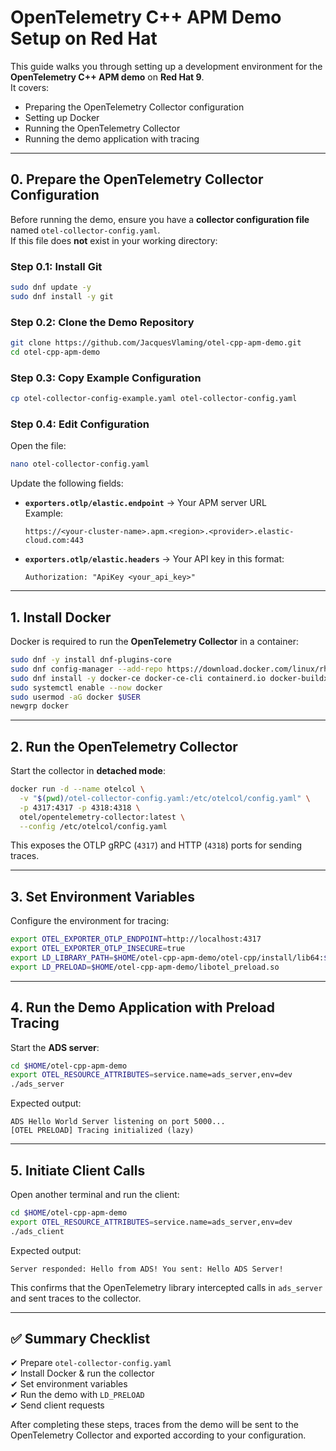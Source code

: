 # OpenTelemetry C++ APM Demo Setup on Red Hat

This guide walks you through setting up a development environment for the **OpenTelemetry C++ APM demo** on **Red Hat 9**.  
It covers:

- Preparing the OpenTelemetry Collector configuration  
- Setting up Docker  
- Running the OpenTelemetry Collector  
- Running the demo application with tracing  

---

## **0. Prepare the OpenTelemetry Collector Configuration**

Before running the demo, ensure you have a **collector configuration file** named `otel-collector-config.yaml`.  
If this file does **not** exist in your working directory:

### **Step 0.1: Install Git**
```bash
sudo dnf update -y
sudo dnf install -y git
```

### **Step 0.2: Clone the Demo Repository**
```bash
git clone https://github.com/JacquesVlaming/otel-cpp-apm-demo.git
cd otel-cpp-apm-demo
```

### **Step 0.3: Copy Example Configuration**
```bash
cp otel-collector-config-example.yaml otel-collector-config.yaml
```

### **Step 0.4: Edit Configuration**
Open the file:
```bash
nano otel-collector-config.yaml
```

Update the following fields:

- **`exporters.otlp/elastic.endpoint`** → Your APM server URL  
  Example:
  ```
  https://<your-cluster-name>.apm.<region>.<provider>.elastic-cloud.com:443
  ```
- **`exporters.otlp/elastic.headers`** → Your API key in this format:
  ```
  Authorization: "ApiKey <your_api_key>"
  ```

---

## **1. Install Docker**

Docker is required to run the **OpenTelemetry Collector** in a container:

```bash
sudo dnf -y install dnf-plugins-core
sudo dnf config-manager --add-repo https://download.docker.com/linux/rhel/docker-ce.repo
sudo dnf install -y docker-ce docker-ce-cli containerd.io docker-buildx-plugin docker-compose-plugin
sudo systemctl enable --now docker
sudo usermod -aG docker $USER
newgrp docker
```

---

## **2. Run the OpenTelemetry Collector**

Start the collector in **detached mode**:

```bash
docker run -d --name otelcol \
  -v "$(pwd)/otel-collector-config.yaml:/etc/otelcol/config.yaml" \
  -p 4317:4317 -p 4318:4318 \
  otel/opentelemetry-collector:latest \
  --config /etc/otelcol/config.yaml
```

This exposes the OTLP gRPC (`4317`) and HTTP (`4318`) ports for sending traces.

---

## **3. Set Environment Variables**

Configure the environment for tracing:

```bash
export OTEL_EXPORTER_OTLP_ENDPOINT=http://localhost:4317
export OTEL_EXPORTER_OTLP_INSECURE=true
export LD_LIBRARY_PATH=$HOME/otel-cpp-apm-demo/otel-cpp/install/lib64:$LD_LIBRARY_PATH
export LD_PRELOAD=$HOME/otel-cpp-apm-demo/libotel_preload.so
```

---

## **4. Run the Demo Application with Preload Tracing**

Start the **ADS server**:

```bash
cd $HOME/otel-cpp-apm-demo
export OTEL_RESOURCE_ATTRIBUTES=service.name=ads_server,env=dev
./ads_server
```

Expected output:
```
ADS Hello World Server listening on port 5000...
[OTEL PRELOAD] Tracing initialized (lazy)
```

---

## **5. Initiate Client Calls**

Open another terminal and run the client:

```bash
cd $HOME/otel-cpp-apm-demo
export OTEL_RESOURCE_ATTRIBUTES=service.name=ads_server,env=dev
./ads_client
```

Expected output:
```
Server responded: Hello from ADS! You sent: Hello ADS Server!
```

This confirms that the OpenTelemetry library intercepted calls in `ads_server` and sent traces to the collector.

---

## ✅ **Summary Checklist**

✔ Prepare `otel-collector-config.yaml`  
✔ Install Docker & run the collector  
✔ Set environment variables  
✔ Run the demo with `LD_PRELOAD`  
✔ Send client requests  

After completing these steps, traces from the demo will be sent to the OpenTelemetry Collector and exported according to your configuration.
